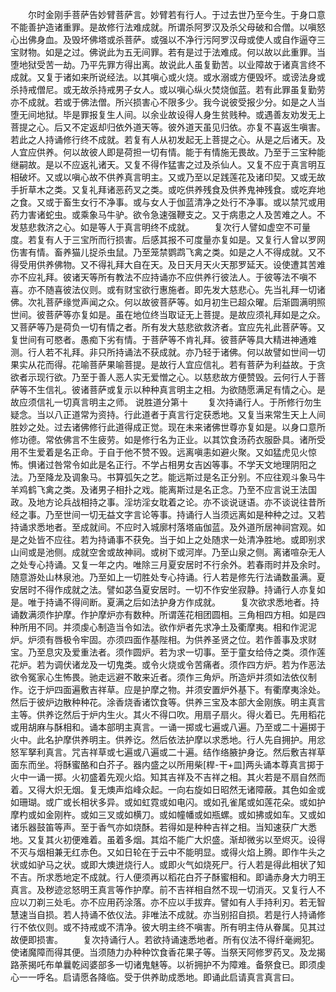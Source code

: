 <!-- { "loadSidebar": true } -->
　　尔时金刚手菩萨告妙臂菩萨言。妙臂若有行人。于过去世乃至今生。于身口意不能善护造诸重罪。是故修行法难成就。所谓杀阿罗汉及杀父母破和合僧。以嗔怒心出佛身血。及毁坏佛塔或杀菩萨。或强以不净行污阿罗汉母或使人或自作逼夺三宝财物。如是之过。佛说此为五无间罪。若有是过于法难成。何以故以此重罪。当堕地狱受苦一劫。乃平先罪方得出离。故说此人虽复勤苦。以业障故于诸真言终不成就。又复于诸如来所说经法。以其嗔心或火烧。或水溺或方便毁坏。或谤法身或杀持戒僧尼。或无故杀持戒男子女人。或以嗔心纵火焚烧伽蓝。若有此罪虽复勤劳亦不成就。若或于佛法僧。所兴损害心不限多少。我今说彼受报少分。如是之人当堕无间地狱。毕是罪报复生人间。以余业故设得人身生贫贱种。或遇善友劝发无上菩提之心。后又不定返却归依外道天等。彼外道天虽见归依。亦复不喜返生嗔害。若此之人持诵修行终不成就。若复有人从初发起无上菩提之心。从是之后诸天。及人宜应供养。何以故彼人即是荷担一切有情。能于有情施无畏故。乃至于三宝种能继嗣故。是以不应返礼诸天。又复不得作猛害之过及杀仙人。又复不应于真言明互相破坏。又或以嗔心故不供养真言明主。又或乃至以足践莲花及诸印契。又或无故手折草木之类。又复礼拜诸恶药叉之类。或吃供养残食及供养鬼神残食。或吃弃地之食。又或于畜生女行不净事。或与女人于伽蓝清净之处行不净事。或以禁咒或用药力害诸蛇虫。或乘象马牛驴。欲令急速强鞭支之。又于病患之人及苦难之人。不发慈悲救济之心。如是等人于真言明终不成就。
　　复次行人譬如虚空不可量度。若复有人于三宝所而行损害。后感其报不可度量亦复如是。又复行人曾以罗网伤害有情。畜养猫儿捉杀虫鼠。乃至笼禁鹦鹉飞禽之类。如是之人不得成就。又不得受用供养佛物。又不得礼拜大自在天。及日天月天火天那罗延天。设使遭其苦难亦不应礼拜。彼诸天等所有教法不应持诵亦不应供养行彼法人。于彼等法不嗔不喜。亦不随喜彼法仪则。或有财宝欲行惠施者。即先发大慈悲心。先当礼拜一切诸佛。次礼菩萨缘觉声闻之众。何以故彼菩萨等。如月初生已超众曜。后渐圆满明照世间。彼菩萨等亦复如是。虽在地位终当取证无上菩提。是故应须礼拜如是之众。又菩萨等乃是荷负一切有情之者。所有发大慈悲欲救济者。宜应先礼此菩萨等。又复世间有可愍者。愚痴下劣有情。于菩萨等不肯礼拜。彼菩萨等具大精进神通难测。行人若不礼拜。非只所持诵法不获成就。亦乃轻于诸佛。何以故譬如世间一切果实从花而得。花喻菩萨果喻菩提。是故行人宜应信礼。若有菩萨为利益故。于贪欲者示现行欲。乃至于善人恶人实无爱憎之心。以慈悲故方便赞毁。云何行人于菩萨等不生信礼。彼诸菩萨或复示以种种真言明主之相。为欲随愿满足有情之心。是故应须信礼一切真言明主之师。
说胜道分第十
　　复次持诵行人。于所修行勿生疑念。当以八正道常为资持。行此道者于真言行定获悉地。又复当来常生天上人间胜妙之处。过去诸佛修行此道得成正觉。现在未来诸佛世尊亦复如是。以身口意所修功德。常依佛言不生疲劳。如是修行名为正业。以其饮食汤药衣服卧具。诸所受用不生爱着是名正命。于自于他不赞不毁。远离嗔恚如避火聚。又如猛虎见火惊怖。惧诸过咎常令如此是名正行。不学占相男女吉凶等事。不学天文地理阴阳之法。乃至降龙及调象马。书算弧矢之艺。能远斯过是名正分别。不应往观斗象马牛羊鸡鹤飞禽之类。及诸男子相扑之戏。能离斯过是名正念。乃至不应言说王法国政。及地方论兵战相持之事。淫坊淫女耽着之论。亦不谈说谜语。亦不谈说往昔所经之事。乃至世间一切无益文字言论等事。持诵行人当须远离如是种种之过。又若持诵求悉地者。至成就间。不应时入城廓村落塔庙伽蓝。及外道所居神祠宫观。如是之处皆不应往。若为持诵事不获免。当于如上之处随求一处清净胜地。或即别求山间或是池侧。成就空舍或故神祠。或树下或河岸。乃至山泉之侧。离诸喧杂无人之处专心持诵。又复一年之内。唯除三月夏安居时不行余外。若春雨时并及余时。随意游处山林泉池。乃至如上一切胜处专心持诵。行人若是修先行法诵数虽满。夏安居时不得作成就之法。譬如苾刍夏安居时。一切不作安坐寂静。持诵行人亦复如是。唯于持诵不得间断。夏满之后如法护身方作成就。
　　复次欲求悉地者。持诵数满须作护摩。作护摩炉亦有数种。所谓莲花相团圆相。三角相四方相。如是四种所用不同。并须虔心制造当令如法。欲作炉者先求净土及衢摩夷。相和作泥泥炉。炉须有唇极令牢固。亦须四面作基陛相。为供养圣贤之位。若作善事及求财宝。乃至息灾及爱重法者。须作圆炉。若为求一切事。至于童女给侍之类。须作莲花炉。若为调伏诸龙及一切鬼类。或令火烧或令苦痛者。须作四方炉。若为作恶法欲令冤家心生怖畏。驰走远避不敢来近者。须作三角炉。所造炉并须如法依仪制作。讫于炉四面遍敷吉祥草。应是护摩之物。并须安置炉外基下。有衢摩夷涂处。然后于彼炉边散种种花。涂香烧香诸饮食等。供养三宝及本部大金刚族。明主真言主等。供养讫然后于炉内生火。其火不得口吹。用扇子扇火。得火着已。先用稻花或用胡麻与酥相和。诵本部明主真言。一诵一掷或七遍或八遍。乃至或二十遍掷于火中。此名护摩供养明主。供养讫。然后依法护摩以求悉地。行人先自拥护。用忿怒军拏利真言。咒吉祥草或七遍或八遍或二十遍。结作络腋护身讫。然后敷吉祥草面东而坐。将酥蜜酪和白芥子。器内盛之以所用柴[桿-干+皿]两头诵本尊真言掷于火中一诵一掷。火初盛着先观火焰。知其吉祥及不吉祥之相。其火若是不扇自然而着。又得大炽无烟。复无燠声焰峰众起。一向右旋如日昭然无诸障蔽。其色如金或如珊瑚。或广或长相状多异。或如虹霓或如电闪。或如孔雀尾或如莲花朵。或如护摩杓或如金刚杵。或如三叉或如横刀。或如幢幡或如瓶螺。或如拂或如车。又或如诸乐器鼓笛等声。至于香气亦如烧酥。若得如是种种吉祥之相。当知速获广大悉地。又复其火初便难着。虽着多烟。其焰不能广大炽盛。渐却微劣以至烬灭。设得不灭与烟相兼无红赤色。又如日轮在于云中不能明显。或得火焰上腾。即作牛头之状或如驴马之状。或即大燠迸烧行人。或即火气如烧死尸。行人若是得此相状了知不吉。所求悉地定不成就。行人便须再以稻花白芥子酥蜜相和。即诵赤身大力明王真言。及秽迹忿怒明王真言等作护摩。前不吉祥相自然不现一切消灭。又复行人不应以刀剃三处毛。亦不应用药涂落。亦不应以手拔弃。譬如有人手持利刃。若无智慧速当自损。若人持诵不依仪法。非唯法不成就。亦当别招自损。若是行人持诵修行不依仪则。或不持戒或不清净。彼大明主终不嗔害。所有明主侍从眷属。见其过故便即损害。
　　复次持诵行人。若欲持诵速悉地者。所有仪法不得纤毫阙犯。使诸魔障而得其便。当须随力办种种饮食香花果子等。当祭天阿修罗药叉。及龙揭路荼揭吒布单曩乾闼婆部多一切诸鬼魅等。以祈拥护不为障难。备祭食已。即须虔心一一呼名。启请愿各降临。受于供养助成悉地。即诵此启请真言真言曰。

